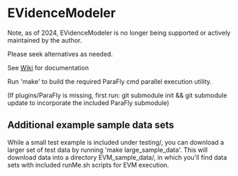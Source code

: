 # EVidenceModeler

Note, as of 2024, EVidenceModeler is no longer being supported or actively maintained by the author. 

Please seek alternatives as needed.


See [Wiki](https://github.com/EVidenceModeler/EVidenceModeler/wiki) for documentation

Run 'make' to build the required ParaFly cmd parallel execution utility.

(If plugins/ParaFly is missing, first run:
   git submodule init && git submodule update
to incorporate the included ParaFly submodule)


## Additional example sample data sets

While a small test example is included under testing/, you can download a larger set of test data by running 'make large_sample_data'.  This will download data into a directory EVM_sample_data/, in which you'll find data sets with included runMe.sh scripts for EVM execution.


